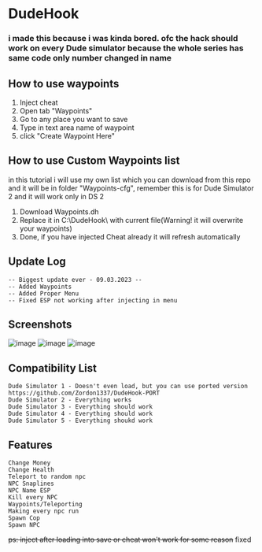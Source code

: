# DudeHook

### i made this because i was kinda bored. ofc the hack should work on every Dude simulator because the whole series has same code only number changed in name

## How to use waypoints
1. Inject cheat
2. Open tab "Waypoints"
3. Go to any place you want to save
4. Type in text area name of waypoint
5. click "Create Waypoint Here"

## How to use Custom Waypoints list
in this tutorial i will use my own list which
you can download from this repo and it will be in folder
"Waypoints-cfg", remember this is for Dude Simulator 2 
and it will work only in DS 2 
1. Download Waypoints.dh
2. Replace it in C:\DudeHook\ with current file(Warning! it will overwrite your waypoints)
3. Done, if you have injected Cheat already it will refresh automatically

## Update Log
```
-- Biggest update ever - 09.03.2023 --
-- Added Waypoints
-- Added Proper Menu
-- Fixed ESP not working after injecting in menu
```

## Screenshots
![image](https://github.com/Zordon1337/DudeHook/assets/65111609/1e49f322-ab30-4ab0-b5fb-5f738d608e56)
![image](https://github.com/Zordon1337/DudeHook/assets/65111609/9d9265de-2392-4ba0-adda-03ccde47f67f)
![image](https://github.com/Zordon1337/DudeHook/assets/65111609/4616365a-b691-4df0-a226-c3181e031459)



## Compatibility List
```
Dude Simulator 1 - Doesn't even load, but you can use ported version https://github.com/Zordon1337/DudeHook-PORT
Dude Simulator 2 - Everything works
Dude Simulator 3 - Everything should work
Dude Simulator 4 - Everything should work
Dude Simulator 5 - Everything shoukd work
```
## Features
```
Change Money
Change Health
Teleport to random npc
NPC Snaplines
NPC Name ESP
Kill every NPC
Waypoints/Teleporting
Making every npc run
Spawn Cop
Spawn NPC
```

~~ps: inject after loading into save or cheat won't work for some reason~~ fixed
